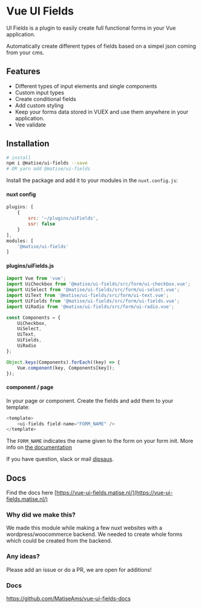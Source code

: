 # Vue UI Fields

UI Fields is a plugin to easily create full functional forms in your Vue application.

Automatically create different types of fields based on a simpel json coming from your cms.

## Features

- Different types of input elements and single components
- Custom input types
- Create conditional fields
- Add custom styling
- Keep your forms data stored in VUEX and use them anywhere in your application.
- Vee validate

## Installation

```bash
# install
npm i @matise/ui-fields --save
# OR yarn add @matise/ui-fields
```

Install the package and add it to your modules in the `nuxt.config.js`:

#### nuxt config

```js
plugins: [
	{
		src: '~/plugins/uiFields',
		ssr: false
	}
],
modules: [
	'@matise/ui-fields'
]
```

#### plugins/uiFields.js

```js
import Vue from 'vue';
import UiCheckbox from '@matise/ui-fields/src/form/ui-checkbox.vue';
import UiSelect from '@matise/ui-fields/src/form/ui-select.vue';
import UiText from '@matise/ui-fields/src/form/ui-text.vue';
import UiFields from '@matise/ui-fields/src/form/ui-fields.vue';
import UiRadio from '@matise/ui-fields/src/form/ui-radio.vue';

const Components = {
	UiCheckbox,
	UiSelect,
	UiText,
	UiFields,
	UiRadio
};

Object.keys(Components).forEach((key) => {
	Vue.component(key, Components[key]);
});
```

#### component / page

In your page or component. Create the fields and add them to your template:

```js
<template>
	<ui-fields field-name="FORM_NAME" />
</template>
```

The `FORM_NAME` indicates the name given to the form on your form init. More info on [the documentation](https://vue-ui-fields.matise.nl/documentation/new-form.html)

If you have question, slack or mail [dipsaus](mail:to="dennis@matise.nl").

## Docs

Find the docs here [https://vue-ui-fields.matise.nl/](https://vue-ui-fields.matise.nl/)

### Why did we make this?

We made this module while making a few nuxt websites with a wordpress/woocommerce backend. We needed to create whole forms which could be created from the backend.

### Any ideas?

Please add an issue or do a PR, we are open for additions!

### Docs
https://github.com/MatiseAms/vue-ui-fields-docs
